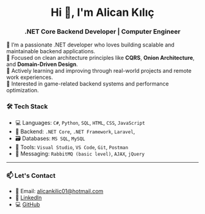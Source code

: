 <h1 align="center">Hi 👋, I'm Alican Kılıç</h1>
<h3 align="center">.NET Core Backend Developer | Computer Engineer</h3>



🔹 I’m a passionate .NET developer who loves building scalable and maintainable backend applications.  
🔹 Focused on clean architecture principles like **CQRS**, **Onion Architecture**, and **Domain-Driven Design**.  
🔹 Actively learning and improving through real-world projects and remote work experiences.  
🔹 Interested in game-related backend systems and performance optimization.



### 🛠 Tech Stack
- 💻 Languages: `C#`, `Python`, `SQL`, `HTML`, `CSS`, `JavaScript`
- 🚀 Backend: `.NET Core`, `.NET Framework`, `Laravel`,
- 🗃️ Databases: `MS SQL`, `MySQL`
- 🧰 Tools: `Visual Studio`, `VS Code`, `Git`, `Postman`
- 📡 Messaging: `RabbitMQ (basic level)`, `AJAX`, `jQuery`

---

### 📫 Let's Contact

- 📧 Email: alicankilic01@hotmail.com  
- 💼 [LinkedIn](https://www.linkedin.com/in/alican-kilic)  
- 💻 [GitHub](https://github.com/ceng-alicank)  

